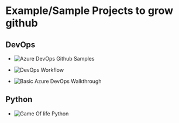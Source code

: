 # Example/Sample Projects to grow github

## DevOps

* ![Azure DevOps Github Samples](https://github.com/microsoft/devops-project-samples)

* ![DevOps Workflow](https://github.com/yankils/Simple-DevOps-Project)

* ![Basic Azure DevOps Walkthrough](https://andrewlock.net/building-an-open-source-github-project-using-azure-devops/)


## Python

* ![Game Of life Python](https://medium.com/nerd-for-tech/lets-play-game-of-life-with-python-ec3e5ae00e6)
